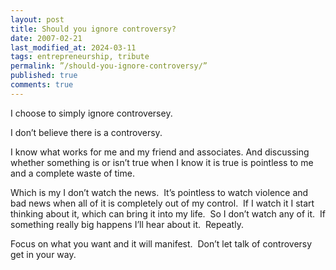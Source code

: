 ```yaml
---
layout: post
title: Should you ignore controversy?
date: 2007-02-21
last_modified_at: 2024-03-11
tags: entrepreneurship, tribute
permalink: ”/should-you-ignore-controversy/”
published: true
comments: true
---
```

I choose to simply ignore controversey.
<!--more-->
I don’t believe there is a controversy.

I know what works for me and my friend and associates. And discussing whether something is or isn’t true when I know it is true is pointless to me and a complete waste of time.

Which is my I don’t watch the news.  It’s pointless to watch violence and bad news when all of it is completely out of my control.  If I watch it I start thinking about it, which can bring it into my life.  So I don’t watch any of it.  If something really big happens I’ll hear about it.  Repeatly.

Focus on what you want and it will manifest.  Don’t let talk of controversy get in your way.